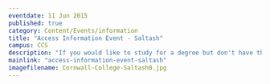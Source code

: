 ```yaml
---
eventdate: 11 Jun 2015
published: true
category: Content/Events/information
title: "Access Information Event - Saltash"
campus: CCS
description: "If you would like to study for a degree but don't have the qualifications you need, then an..."
mainlink: "access-information-event-saltash"
imagefilename: Cornwall-College-Saltash0.jpg
---
```


